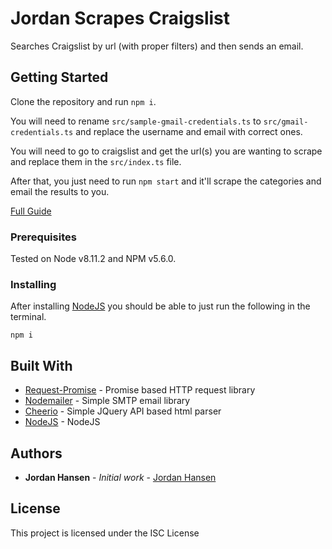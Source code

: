# Jordan Scrapes Craigslist

Searches Craigslist by url (with proper filters) and then sends an email.

## Getting Started

Clone the repository and run `npm i`. 

You will need to rename `src/sample-gmail-credentials.ts` to `src/gmail-credentials.ts` and replace the username and email with correct ones.

You will need to go to craigslist and get the url(s) you are wanting to scrape and replace them in the `src/index.ts` file.

After that, you just need to run `npm start` and it'll scrape the categories and email the results to you.

[Full Guide](https://javascriptwebscrapingguy.com/jordan-scrapes-craigslist-and-then-automates-emailing-the-results-to-himself/)

### Prerequisites

Tested on Node v8.11.2 and NPM v5.6.0.

### Installing

After installing [NodeJS](https://nodejs.org/en/) you should be able to just run the following in the terminal.

```
npm i
```

## Built With

* [Request-Promise](https://github.com/request/request-promise) - Promise based HTTP request library
* [Nodemailer](https://github.com/nodemailer/nodemailer) - Simple SMTP email library
* [Cheerio](https://github.com/cheeriojs/cheerio) - Simple JQuery API based html parser
* [NodeJS](https://nodejs.org/en/) - NodeJS

## Authors

* **Jordan Hansen** - *Initial work* - [Jordan Hansen](https://github.com/aarmora)


## License

This project is licensed under the ISC License

